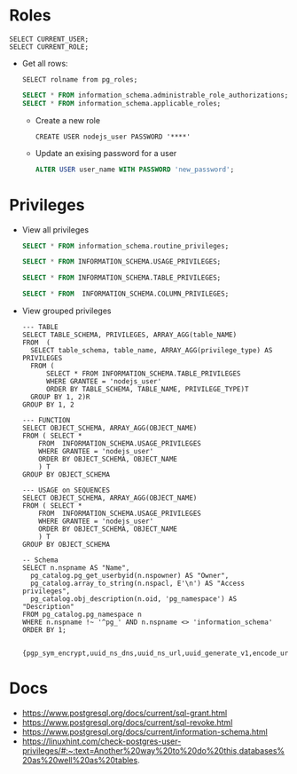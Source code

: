 # Roles

```postgresql
SELECT CURRENT_USER;
SELECT CURRENT_ROLE;
```



- Get all rows:   

  ```postgresql
  SELECT rolname from pg_roles;
  ```

  ```sql
  SELECT * FROM information_schema.administrable_role_authorizations;
  SELECT * FROM information_schema.applicable_roles;
  
  
  ```

  - Create a new role

    ```postgresql
    CREATE USER nodejs_user PASSWORD '****'
    
    ```
    
  - Update an exising password for a user
  
    ```sql
    ALTER USER user_name WITH PASSWORD 'new_password';
    
    ```
  
    

# Privileges

- View all privileges

  ```sql
  SELECT * FROM information_schema.routine_privileges;
  
  SELECT * FROM INFORMATION_SCHEMA.USAGE_PRIVILEGES;
  
  SELECT * FROM INFORMATION_SCHEMA.TABLE_PRIVILEGES;
  
  SELECT * FROM  INFORMATION_SCHEMA.COLUMN_PRIVILEGES;
  
  ```

- View grouped privileges

  ```postgresql
  --- TABLE
  SELECT TABLE_SCHEMA, PRIVILEGES, ARRAY_AGG(table_NAME) 
  FROM  (
  	SELECT table_schema, table_name, ARRAY_AGG(privilege_type) AS PRIVILEGES 
  	FROM (
  		SELECT * FROM INFORMATION_SCHEMA.TABLE_PRIVILEGES 
  		WHERE GRANTEE = 'nodejs_user'
  		ORDER BY TABLE_SCHEMA, TABLE_NAME, PRIVILEGE_TYPE)T
  	GROUP BY 1, 2)R
  GROUP BY 1, 2
  
  --- FUNCTION
  SELECT OBJECT_SCHEMA, ARRAY_AGG(OBJECT_NAME) 
  FROM ( SELECT * 
  	  FROM  INFORMATION_SCHEMA.USAGE_PRIVILEGES 
  	  WHERE GRANTEE = 'nodejs_user'
  	  ORDER BY OBJECT_SCHEMA, OBJECT_NAME
  	  ) T
  GROUP BY OBJECT_SCHEMA
  
  --- USAGE on SEQUENCES
  SELECT OBJECT_SCHEMA, ARRAY_AGG(OBJECT_NAME) 
  FROM ( SELECT * 
  	  FROM  INFORMATION_SCHEMA.USAGE_PRIVILEGES 
  	  WHERE GRANTEE = 'nodejs_user'
  	  ORDER BY OBJECT_SCHEMA, OBJECT_NAME
  	  ) T
  GROUP BY OBJECT_SCHEMA
  
  -- Schema 
  SELECT n.nspname AS "Name",
    pg_catalog.pg_get_userbyid(n.nspowner) AS "Owner",
    pg_catalog.array_to_string(n.nspacl, E'\n') AS "Access privileges",
    pg_catalog.obj_description(n.oid, 'pg_namespace') AS "Description"
  FROM pg_catalog.pg_namespace n
  WHERE n.nspname !~ '^pg_' AND n.nspname <> 'information_schema'
  ORDER BY 1;
  
  ```

  

  ```
  
  {pgp_sym_encrypt,uuid_ns_dns,uuid_ns_url,uuid_generate_v1,encode_uri_component,is_integer,uuid_generate_v1mc,signs3url,jsonb_concat_array,remove_json_keys,uuid_generate_v4,uuid_generate_v3,date_utc_to_localx,datediff,is_numeric,gen_random_uuid,pgp_pub_decrypt_bytea,date_utc_to_local,array_trim,uuid_generate_v5,convert_boolean,convert_date,local_timestamp_to_utc,date_formatx,convert_integer,convert_numeric,convert_smallint,convert_timestamp,convert_timestampx,date_format,string_to_arrayx,hmac,hmac,crypt,gen_salt,gen_salt,encrypt,decrypt,encrypt_iv,digest,digest,pgp_sym_encrypt_bytea,pgp_sym_encrypt,pgp_sym_encrypt_bytea,pgp_sym_decrypt,pgp_sym_decrypt_bytea,pgp_sym_decrypt,pgp_sym_decrypt_bytea,pgp_pub_encrypt,pgp_pub_encrypt_bytea,pgp_pub_encrypt,pgp_pub_encrypt_bytea,pgp_pub_decrypt,pgp_pub_decrypt_bytea,pgp_pub_decrypt,date_local_to_utc,replace_multiple,urlencode,key_exists,validate_timestamp,sort_jsonb_array,jsonb_remove_array_element,validate_skip_limit,pgp_pub_decrypt,pgp_pub_decrypt_bytea,pgp_key_id,armor,armor,datediff_ms,is_boolean,dearmor,pgp_armor_headers,uuid_nil,uuid_ns_oid,uuid_ns_x500,decrypt_iv,gen_random_bytes,is_date}
  ```

  

  

# Docs

- https://www.postgresql.org/docs/current/sql-grant.html
- https://www.postgresql.org/docs/current/sql-revoke.html
- https://www.postgresql.org/docs/current/information-schema.html
- https://linuxhint.com/check-postgres-user-privileges/#:~:text=Another%20way%20to%20do%20this,databases%20as%20well%20as%20tables.
